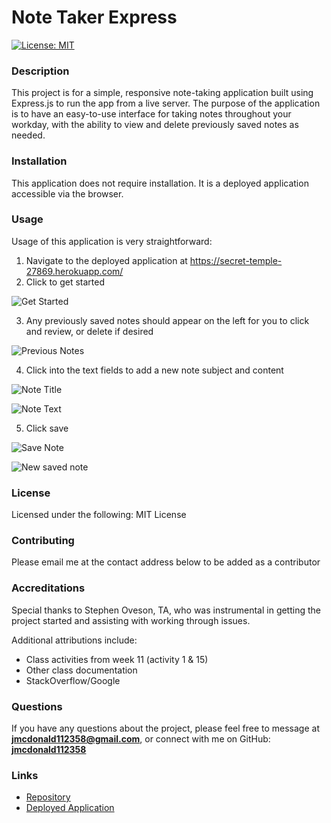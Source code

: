 
# Note Taker Express

[![License: MIT](https://img.shields.io/badge/License-MIT-yellow.svg)](https://opensource.org/licenses/MIT)  

### Description
This project is for a simple, responsive note-taking application built using Express.js to run the app from a live server. The purpose of the application is to have an easy-to-use interface for taking notes throughout your workday, with the ability to view and delete previously saved notes as needed.


### Installation
This application does not require installation. It is a deployed application accessible via the browser.

### Usage
Usage of this application is very straightforward:

1. Navigate to the deployed application at https://secret-temple-27869.herokuapp.com/
2. Click to get started

![Get Started](https://user-images.githubusercontent.com/70594789/110761247-bc948300-820c-11eb-9b5c-157dc81fc373.png)

3. Any previously saved notes should appear on the left for you to click and review, or delete if desired

![Previous Notes](https://user-images.githubusercontent.com/70594789/110761702-480e1400-820d-11eb-8e13-f9b74d81ce55.png)

4. Click into the text fields to add a new note subject and content

![Note Title](https://user-images.githubusercontent.com/70594789/110761557-17c67580-820d-11eb-9d36-e7dc95cba98a.png)

![Note Text](https://user-images.githubusercontent.com/70594789/110761606-2b71dc00-820d-11eb-8859-edcf8a45d93f.png)

5. Click save

![Save Note](https://user-images.githubusercontent.com/70594789/110761470-ffeef180-820c-11eb-9848-8afe9e4549fd.png)

![New saved note](https://user-images.githubusercontent.com/70594789/110761751-552b0300-820d-11eb-8474-d4e93fa08e8a.png)

### License
Licensed under the following: MIT License

### Contributing
Please email me at the contact address below to be added as a contributor

### Accreditations
Special thanks to Stephen Oveson, TA, who was instrumental in getting the project started and assisting with working through issues.

Additional attributions include:

- Class activities from week 11 (activity 1 & 15)
- Other class documentation
- StackOverflow/Google


### Questions
If you have any questions about the project, please feel free to message at **jmcdonald112358@gmail.com**, or connect with me on GitHub: **[jmcdonald112358](https://github.com/jmcdonald112358)**

### Links
- [Repository](https://github.com/jmcdonald112358/note-taker-express)
- [Deployed Application](https://secret-temple-27869.herokuapp.com/)